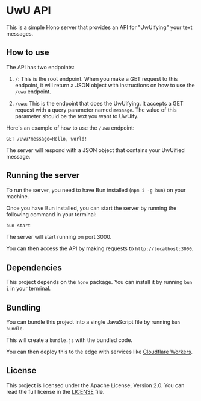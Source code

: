 # UwU API

This is a simple Hono server that provides an API for "UwUifying" your text messages.

## How to use

The API has two endpoints:

1. `/`: This is the root endpoint. When you make a GET request to this endpoint, it will return a JSON object with instructions on how to use the `/uwu` endpoint.

2. `/uwu`: This is the endpoint that does the UwUifying.
   It accepts a GET request with a query parameter named `message`. The value of this parameter should be the text you want to UwUify.

Here's an example of how to use the `/uwu` endpoint:

```
GET /uwu?message=Hello, world!
```

The server will respond with a JSON object that contains your UwUified message.

## Running the server

To run the server, you need to have Bun installed (`npm i -g bun`) on your machine.

Once you have Bun installed, you can start the server by running the following command in your terminal:

```sh
bun start
```

The server will start running on port 3000.

You can then access the API by making requests to `http://localhost:3000`.

## Dependencies

This project depends on the `hono` package. You can install it by running `bun i` in your terminal.

## Bundling

You can bundle this project into a single JavaScript file by running `bun bundle`.

This will create a `bundle.js` with the bundled code.

You can then deploy this to the edge with services like [Cloudflare Workers](https://workers.cloudflare.com/).

## License

This project is licensed under the Apache License, Version 2.0. You can read the full license in the [LICENSE](LICENSE) file.
